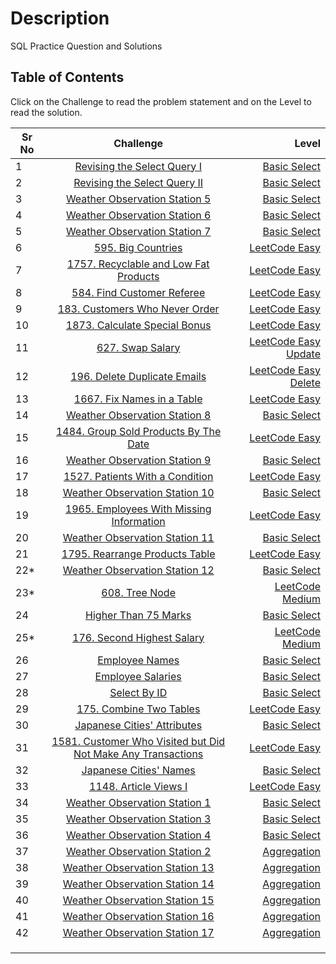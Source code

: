 # Description

SQL Practice Question and Solutions


## Table of Contents

Click on the Challenge to read the problem statement and on the Level to read the solution.


| Sr No        | Challenge           | Level  |
| ------------- |:-------------:| -----:|
|1      |[Revising the Select Query I](https://www.hackerrank.com/challenges/revising-the-select-query/problem?isFullScreen=true) |[Basic Select](https://github.com/shreyasr3/sql-practice-questions/blob/main/basic-select/revising-the-select-query-I.sql) |
|2    |[Revising the Select Query II](https://www.hackerrank.com/challenges/revising-the-select-query-2/problem?isFullScreen=true&h_r=next-challenge&h_v=zen)     |[Basic Select](https://github.com/shreyasr3/sql-practice-questions/blob/main/basic-select/revising-the-select-query-II.sql)   |
|3  |[Weather Observation Station 5](https://www.hackerrank.com/challenges/weather-observation-station-5/problem?isFullScreen=true)      |[Basic Select](https://github.com/shreyasr3/sql-practice-questions/blob/main/basic-select/weather-observation-station-5.sql)   |
|4|[Weather Observation Station 6](https://www.hackerrank.com/challenges/weather-observation-station-6/problem?isFullScreen=false&h_r=next-challenge&h_v=zen)|[Basic Select](https://github.com/shreyasr3/sql-practice-questions/blob/main/basic-select/weather-observation-station-6.sql)|
|5|[Weather Observation Station 7](https://www.hackerrank.com/challenges/weather-observation-station-7/problem?isFullScreen=false&h_r=next-challenge&h_v=zen&h_r=next-challenge&h_v=zen)|[Basic Select](https://github.com/shreyasr3/sql-practice-questions/blob/main/basic-select/weather-observation-station-7.sql)|
|6|[595. Big Countries](https://leetcode.com/problems/big-countries/)|[LeetCode Easy](https://github.com/shreyasr3/sql-practice-questions/blob/main/basic-select/595-big-countries.sql)|
|7|[1757. Recyclable and Low Fat Products](https://leetcode.com/problems/recyclable-and-low-fat-products/)|[LeetCode Easy](https://github.com/shreyasr3/sql-practice-questions/blob/main/basic-select/1757-recyclable-and-low-fat-products.sql)|
|8|[584. Find Customer Referee](https://leetcode.com/problems/find-customer-referee/)|[LeetCode Easy](https://github.com/shreyasr3/sql-practice-questions/blob/main/basic-select/584-find-customer-referee.sql)|
|9|[183. Customers Who Never Order](https://leetcode.com/problems/customers-who-never-order/)|[LeetCode Easy](https://github.com/shreyasr3/sql-practice-questions/blob/main/basic-select/184-customer-who-never-order.sql)|
|10|[1873. Calculate Special Bonus](https://leetcode.com/problems/calculate-special-bonus/)|[LeetCode Easy](https://github.com/shreyasr3/sql-practice-questions/blob/main/basic-select/1873-calculate-special-bonus.sql)|
|11|[627. Swap Salary](https://leetcode.com/problems/swap-salary/)|[LeetCode Easy Update](https://github.com/shreyasr3/sql-practice-questions/blob/main/update/627-swap-salary.sql)|
|12|[196. Delete Duplicate Emails](https://leetcode.com/problems/delete-duplicate-emails/)|[LeetCode Easy Delete](https://github.com/shreyasr3/sql-practice-questions/blob/main/deletes/196-delete-duplicate-emails.sql)|
|13|[1667. Fix Names in a Table](https://leetcode.com/problems/fix-names-in-a-table/)|[LeetCode Easy](https://github.com/shreyasr3/sql-practice-questions/blob/main/basic-select/1667-fix-names-in-a-table.sql)|
|14|[Weather Observation Station 8](https://www.hackerrank.com/challenges/weather-observation-station-8/problem?isFullScreen=false&h_r=next-challenge&h_v=zen&h_r=next-challenge&h_v=zen&h_r=next-challenge&h_v=zen)|[Basic Select](https://github.com/shreyasr3/sql-practice-questions/blob/main/basic-select/weather-observation-station-8.sql)|
|15|[1484. Group Sold Products By The Date](https://leetcode.com/problems/group-sold-products-by-the-date/)|[LeetCode Easy](https://github.com/shreyasr3/sql-practice-questions/blob/main/basic-select/1484-group-sold-products-by-the-date.sql)|
|16|[Weather Observation Station 9](https://www.hackerrank.com/challenges/weather-observation-station-9/problem?isFullScreen=false&h_r=next-challenge&h_v=zen&h_r=next-challenge&h_v=zen&h_r=next-challenge&h_v=zen&h_r=next-challenge&h_v=zen)|[Basic Select](https://github.com/shreyasr3/sql-practice-questions/blob/main/basic-select/weather-observation-station-9.sql)|
|17|[1527. Patients With a Condition](https://leetcode.com/problems/patients-with-a-condition/)|[LeetCode Easy](https://github.com/shreyasr3/sql-practice-questions/blob/main/basic-select/1527-patients-with-a-condition.sql)|
|18|[Weather Observation Station 10](https://www.hackerrank.com/challenges/weather-observation-station-10/problem?isFullScreen=false&h_r=next-challenge&h_v=zen&h_r=next-challenge&h_v=zen&h_r=next-challenge&h_v=zen&h_r=next-challenge&h_v=zen&h_r=next-challenge&h_v=zen)|[Basic Select](https://github.com/shreyasr3/sql-practice-questions/blob/main/basic-select/weather-observation-station-10.sql)|
|19|[1965. Employees With Missing Information](https://leetcode.com/problems/employees-with-missing-information/)|[LeetCode Easy](https://github.com/shreyasr3/sql-practice-questions/blob/main/basic-select/1965-employees-with-missing-information.sql)|
|20|[Weather Observation Station 11](https://www.hackerrank.com/challenges/weather-observation-station-11/problem?isFullScreen=false&h_r=next-challenge&h_v=zen&h_r=next-challenge&h_v=zen&h_r=next-challenge&h_v=zen&h_r=next-challenge&h_v=zen&h_r=next-challenge&h_v=zen&h_r=next-challenge&h_v=zen)|[Basic Select](https://github.com/shreyasr3/sql-practice-questions/blob/main/basic-select/weather-observation-station-11.sql)|
|21|[1795. Rearrange Products Table](https://leetcode.com/problems/rearrange-products-table/)|[LeetCode Easy](https://github.com/shreyasr3/sql-practice-questions/blob/main/basic-select/1795-rearrange-products-table.sql)|
|22*|[Weather Observation Station 12](https://www.hackerrank.com/challenges/weather-observation-station-12/problem?isFullScreen=false&h_r=next-challenge&h_v=zen&h_r=next-challenge&h_v=zen&h_r=next-challenge&h_v=zen&h_r=next-challenge&h_v=zen&h_r=next-challenge&h_v=zen&h_r=next-challenge&h_v=zen&h_r=next-challenge&h_v=zen)|[Basic Select](https://github.com/shreyasr3/sql-practice-questions/blob/main/basic-select/weather-observation-station-12.sql)|
|23*|[608. Tree Node](https://leetcode.com/problems/tree-node/)|[LeetCode Medium](https://github.com/shreyasr3/sql-practice-questions/blob/main/medium-level/608-tree-node.sql)|
|24|[Higher Than 75 Marks](https://www.hackerrank.com/challenges/more-than-75-marks/problem?isFullScreen=false&h_r=next-challenge&h_v=zen&h_r=next-challenge&h_v=zen&h_r=next-challenge&h_v=zen&h_r=next-challenge&h_v=zen&h_r=next-challenge&h_v=zen&h_r=next-challenge&h_v=zen&h_r=next-challenge&h_v=zen&h_r=next-challenge&h_v=zen)|[Basic Select](https://github.com/shreyasr3/sql-practice-questions/blob/main/basic-select/higher-than-75-marks.sql)|
|25*|[176. Second Highest Salary](https://leetcode.com/problems/second-highest-salary/)|[LeetCode Medium](https://github.com/shreyasr3/sql-practice-questions/blob/main/medium-level/176-second-highest-salary.sql)|
|26|[Employee Names](https://www.hackerrank.com/challenges/name-of-employees/problem?isFullScreen=false&h_r=next-challenge&h_v=zen&h_r=next-challenge&h_v=zen&h_r=next-challenge&h_v=zen&h_r=next-challenge&h_v=zen&h_r=next-challenge&h_v=zen&h_r=next-challenge&h_v=zen&h_r=next-challenge&h_v=zen&h_r=next-challenge&h_v=zen&h_r=next-challenge&h_v=zen)|[Basic Select](https://github.com/shreyasr3/sql-practice-questions/blob/main/basic-select/employee-names.sql)|
|27|[Employee Salaries](https://www.hackerrank.com/challenges/salary-of-employees/problem?isFullScreen=false&h_r=next-challenge&h_v=zen&h_r=next-challenge&h_v=zen&h_r=next-challenge&h_v=zen&h_r=next-challenge&h_v=zen&h_r=next-challenge&h_v=zen&h_r=next-challenge&h_v=zen&h_r=next-challenge&h_v=zen&h_r=next-challenge&h_v=zen&h_r=next-challenge&h_v=zen&h_r=next-challenge&h_v=zen)|[Basic Select](https://github.com/shreyasr3/sql-practice-questions/blob/main/basic-select/employee-salaries.sql)|
|28|[Select By ID](https://www.hackerrank.com/challenges/select-by-id/problem?h_r=next-challenge&h_r=next-challenge&h_r=next-challenge&h_r=next-challenge&h_r=next-challenge&h_r=next-challenge&h_r=next-challenge&h_r=next-challenge&h_r=next-challenge&h_r=next-challenge&h_r=next-challenge&h_v=zen&h_v=zen&h_v=zen&h_v=zen&h_v=zen&h_v=zen&h_v=zen&h_v=zen&h_v=zen&h_v=zen&h_v=zen&isFullScreen=false)|[Basic Select](https://github.com/shreyasr3/sql-practice-questions/blob/main/basic-select/select-by-id.sql)|
|29|[175. Combine Two Tables](https://leetcode.com/problems/combine-two-tables/)|[LeetCode Easy](https://github.com/shreyasr3/sql-practice-questions/blob/main/basic-select/175-combine-two-tables.sql)|
|30|[Japanese Cities' Attributes](https://www.hackerrank.com/challenges/japanese-cities-attributes/problem?h_r=next-challenge&h_r=next-challenge&h_r=next-challenge&h_r=next-challenge&h_r=next-challenge&h_r=next-challenge&h_r=next-challenge&h_r=next-challenge&h_r=next-challenge&h_r=next-challenge&h_r=next-challenge&h_v=zen&h_v=zen&h_v=zen&h_v=zen&h_v=zen&h_v=zen&h_v=zen&h_v=zen&h_v=zen&h_v=zen&h_v=zen&isFullScreen=false&h_r=next-challenge&h_v=zen)|[Basic Select](https://github.com/shreyasr3/sql-practice-questions/blob/main/basic-select/japanese-cities-attributes.sql)|
|31|[1581. Customer Who Visited but Did Not Make Any Transactions](https://leetcode.com/problems/customer-who-visited-but-did-not-make-any-transactions/)|[LeetCode Easy](https://github.com/shreyasr3/sql-practice-questions/blob/main/basic-select/1581-customers-who-visited.sql)|
|32|[Japanese Cities' Names](https://www.hackerrank.com/challenges/japanese-cities-name/problem?h_r=next-challenge&h_r=next-challenge&h_r=next-challenge&h_r=next-challenge&h_r=next-challenge&h_r=next-challenge&h_r=next-challenge&h_r=next-challenge&h_r=next-challenge&h_r=next-challenge&h_r=next-challenge&h_v=zen&h_v=zen&h_v=zen&h_v=zen&h_v=zen&h_v=zen&h_v=zen&h_v=zen&h_v=zen&h_v=zen&h_v=zen&isFullScreen=false&h_r=next-challenge&h_v=zen&h_r=next-challenge&h_v=zen)|[Basic Select](https://github.com/shreyasr3/sql-practice-questions/blob/main/basic-select/Japanese-cities-names.sql)|
|33|[1148. Article Views I](https://leetcode.com/problems/article-views-i/)|[LeetCode Easy](https://github.com/shreyasr3/sql-practice-questions/blob/main/basic-select/1148-article-views-I.sql)|
|34|[Weather Observation Station 1](https://www.hackerrank.com/challenges/weather-observation-station-1/problem?h_r=next-challenge&h_r=next-challenge&h_r=next-challenge&h_r=next-challenge&h_r=next-challenge&h_r=next-challenge&h_r=next-challenge&h_r=next-challenge&h_r=next-challenge&h_r=next-challenge&h_r=next-challenge&h_v=zen&h_v=zen&h_v=zen&h_v=zen&h_v=zen&h_v=zen&h_v=zen&h_v=zen&h_v=zen&h_v=zen&h_v=zen&isFullScreen=false&h_r=next-challenge&h_v=zen&h_r=next-challenge&h_v=zen&h_r=next-challenge&h_v=zen)|[Basic Select](https://github.com/shreyasr3/sql-practice-questions/blob/main/basic-select/weather-observation-station-I.sql)|
|35|[Weather Observation Station 3](https://www.hackerrank.com/challenges/weather-observation-station-3/problem?h_r=next-challenge&h_r=next-challenge&h_r=next-challenge&h_r=next-challenge&h_r=next-challenge&h_r=next-challenge&h_r=next-challenge&h_r=next-challenge&h_r=next-challenge&h_r=next-challenge&h_r=next-challenge&h_v=zen&h_v=zen&h_v=zen&h_v=zen&h_v=zen&h_v=zen&h_v=zen&h_v=zen&h_v=zen&h_v=zen&h_v=zen&isFullScreen=false&h_r=next-challenge&h_v=zen&h_r=next-challenge&h_v=zen&h_r=next-challenge&h_v=zen&h_r=next-challenge&h_v=zen)|[Basic Select](https://github.com/shreyasr3/sql-practice-questions/blob/main/basic-select/weather-observation-station-3.sql)|
|36|[Weather Observation Station 4](https://www.hackerrank.com/challenges/weather-observation-station-4/problem?h_r=next-challenge&h_r=next-challenge&h_r=next-challenge&h_r=next-challenge&h_r=next-challenge&h_r=next-challenge&h_r=next-challenge&h_r=next-challenge&h_r=next-challenge&h_r=next-challenge&h_r=next-challenge&h_v=zen&h_v=zen&h_v=zen&h_v=zen&h_v=zen&h_v=zen&h_v=zen&h_v=zen&h_v=zen&h_v=zen&h_v=zen&isFullScreen=false&h_r=next-challenge&h_v=zen&h_r=next-challenge&h_v=zen&h_r=next-challenge&h_v=zen&h_r=next-challenge&h_v=zen&h_r=next-challenge&h_v=zen)|[Basic Select](https://github.com/shreyasr3/sql-practice-questions/blob/main/basic-select/weather-observation-station-4.sql)|
|37|[Weather Observation Station 2](https://www.hackerrank.com/challenges/weather-observation-station-2/problem?h_r=next-challenge&h_r=next-challenge&h_r=next-challenge&h_r=next-challenge&h_r=next-challenge&h_r=next-challenge&h_r=next-challenge&h_r=next-challenge&h_r=next-challenge&h_r=next-challenge&h_r=next-challenge&h_v=zen&h_v=zen&h_v=zen&h_v=zen&h_v=zen&h_v=zen&h_v=zen&h_v=zen&h_v=zen&h_v=zen&h_v=zen&isFullScreen=false&h_r=next-challenge&h_v=zen&h_r=next-challenge&h_v=zen&h_r=next-challenge&h_v=zen&h_r=next-challenge&h_v=zen&h_r=next-challenge&h_v=zen&h_r=next-challenge&h_v=zen)|[Aggregation](https://github.com/shreyasr3/sql-practice-questions/blob/main/aggregation/weather-observation-station-2.sql)|
|38|[Weather Observation Station 13](https://www.hackerrank.com/challenges/weather-observation-station-13/problem?h_r=next-challenge&h_r=next-challenge&h_r=next-challenge&h_r=next-challenge&h_r=next-challenge&h_r=next-challenge&h_r=next-challenge&h_r=next-challenge&h_r=next-challenge&h_r=next-challenge&h_r=next-challenge&h_v=zen&h_v=zen&h_v=zen&h_v=zen&h_v=zen&h_v=zen&h_v=zen&h_v=zen&h_v=zen&h_v=zen&h_v=zen&isFullScreen=false&h_r=next-challenge&h_v=zen&h_r=next-challenge&h_v=zen&h_r=next-challenge&h_v=zen&h_r=next-challenge&h_v=zen&h_r=next-challenge&h_v=zen&h_r=next-challenge&h_v=zen&h_r=next-challenge&h_v=zen)|[Aggregation](https://github.com/shreyasr3/sql-practice-questions/blob/main/aggregation/weather-observation-station-13.sql)|
|39|[Weather Observation Station 14](https://www.hackerrank.com/challenges/weather-observation-station-14/problem?h_r=next-challenge&h_r=next-challenge&h_r=next-challenge&h_r=next-challenge&h_r=next-challenge&h_r=next-challenge&h_r=next-challenge&h_r=next-challenge&h_r=next-challenge&h_r=next-challenge&h_r=next-challenge&h_v=zen&h_v=zen&h_v=zen&h_v=zen&h_v=zen&h_v=zen&h_v=zen&h_v=zen&h_v=zen&h_v=zen&h_v=zen&isFullScreen=false&h_r=next-challenge&h_v=zen&h_r=next-challenge&h_v=zen&h_r=next-challenge&h_v=zen&h_r=next-challenge&h_v=zen&h_r=next-challenge&h_v=zen&h_r=next-challenge&h_v=zen&h_r=next-challenge&h_v=zen&h_r=next-challenge&h_v=zen)|[Aggregation](https://github.com/shreyasr3/sql-practice-questions/blob/main/aggregation/weather-observation-station-14.sql)|
|40|[Weather Observation Station 15](https://www.hackerrank.com/challenges/weather-observation-station-15/problem?h_r=next-challenge&h_r=next-challenge&h_r=next-challenge&h_r=next-challenge&h_r=next-challenge&h_r=next-challenge&h_r=next-challenge&h_r=next-challenge&h_r=next-challenge&h_r=next-challenge&h_r=next-challenge&h_v=zen&h_v=zen&h_v=zen&h_v=zen&h_v=zen&h_v=zen&h_v=zen&h_v=zen&h_v=zen&h_v=zen&h_v=zen&isFullScreen=false&h_r=next-challenge&h_v=zen&h_r=next-challenge&h_v=zen&h_r=next-challenge&h_v=zen&h_r=next-challenge&h_v=zen&h_r=next-challenge&h_v=zen&h_r=next-challenge&h_v=zen&h_r=next-challenge&h_v=zen&h_r=next-challenge&h_v=zen&h_r=next-challenge&h_v=zen)|[Aggregation](https://github.com/shreyasr3/sql-practice-questions/blob/main/aggregation/weather-observation-station-15.sql)|
|41|[Weather Observation Station 16](https://www.hackerrank.com/challenges/weather-observation-station-16/problem?h_r=next-challenge&h_r=next-challenge&h_r=next-challenge&h_r=next-challenge&h_r=next-challenge&h_r=next-challenge&h_r=next-challenge&h_r=next-challenge&h_r=next-challenge&h_r=next-challenge&h_r=next-challenge&h_v=zen&h_v=zen&h_v=zen&h_v=zen&h_v=zen&h_v=zen&h_v=zen&h_v=zen&h_v=zen&h_v=zen&h_v=zen&isFullScreen=false&h_r=next-challenge&h_v=zen&h_r=next-challenge&h_v=zen&h_r=next-challenge&h_v=zen&h_r=next-challenge&h_v=zen&h_r=next-challenge&h_v=zen&h_r=next-challenge&h_v=zen&h_r=next-challenge&h_v=zen&h_r=next-challenge&h_v=zen&h_r=next-challenge&h_v=zen&h_r=next-challenge&h_v=zen)|[Aggregation](https://github.com/shreyasr3/sql-practice-questions/blob/main/aggregation/weather-observation-station-16.sql)|
|42|[Weather Observation Station 17](https://www.hackerrank.com/challenges/weather-observation-station-17/problem?h_r=next-challenge&h_r=next-challenge&h_r=next-challenge&h_r=next-challenge&h_r=next-challenge&h_r=next-challenge&h_r=next-challenge&h_r=next-challenge&h_r=next-challenge&h_r=next-challenge&h_r=next-challenge&h_v=zen&h_v=zen&h_v=zen&h_v=zen&h_v=zen&h_v=zen&h_v=zen&h_v=zen&h_v=zen&h_v=zen&h_v=zen&isFullScreen=false&h_r=next-challenge&h_v=zen&h_r=next-challenge&h_v=zen&h_r=next-challenge&h_v=zen&h_r=next-challenge&h_v=zen&h_r=next-challenge&h_v=zen&h_r=next-challenge&h_v=zen&h_r=next-challenge&h_v=zen&h_r=next-challenge&h_v=zen&h_r=next-challenge&h_v=zen&h_r=next-challenge&h_v=zen&h_r=next-challenge&h_v=zen)|[Aggregation](https://github.com/shreyasr3/sql-practice-questions/blob/main/aggregation/weather-observation-station-17.sql)|
||||
||||
||||
